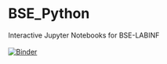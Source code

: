 # BSE_Python
Interactive Jupyter Notebooks for BSE-LABINF<br><br>
[![Binder](https://mybinder.org/badge_logo.svg)](https://mybinder.org/v2/gh/FHSTPICMT/BSE_Python/main)
